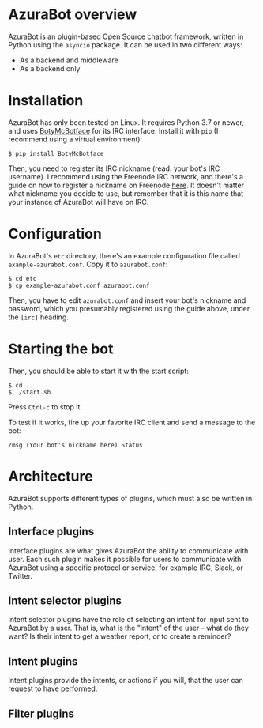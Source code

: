 # AzuraBot overview

AzuraBot is an plugin-based Open Source chatbot framework, written in
Python using the `asyncio` package. It can be used in two different ways:
- As a backend and middleware
- As a backend only

# Installation

AzuraBot has only been tested on Linux. It requires Python 3.7 or
newer, and uses
[BotyMcBotface](https://github.com/Enfors/BotyMcBotface) for its IRC
interface. Install it with `pip` (I recommend using a virtual
environment):

    $ pip install BotyMcBotface

Then, you need to register its IRC nickname (read: your bot's IRC
username). I recommend using the Freenode IRC network, and there's a
guide on how to register a nickname on Freenode
[here](http://www.wikihow.com/Register-a-Nickname-on-Freenode). It
doesn't matter what nickname you decide to use, but remember that it
is this name that your instance of AzuraBot will have on IRC.

# Configuration

In AzuraBot's `etc` directory, there's an example configuration file
called `example-azurabot.conf`. Copy it to `azurabot.conf`:

    $ cd etc
    $ cp example-azurabot.conf azurabot.conf
    
Then, you have to edit `azurabot.conf` and insert your bot's nickname
and password, which you presumably registered using the guide above,
under the `[irc]` heading.

# Starting the bot

Then, you should be able to start it with the start script:

    $ cd ..
    $ ./start.sh

Press `Ctrl-c` to stop it.

To test if it works, fire up your favorite IRC client and send a
message to the bot:

    /msg (Your bot's nickname here) Status

# Architecture

AzuraBot supports different types of plugins, which must also be
written in Python. 

## Interface plugins

Interface plugins are what gives AzuraBot the ability to communicate
with user. Each such plugin makes it possible for users to communicate
with AzuraBot using a specific protocol or service, for example IRC,
Slack, or Twitter.

## Intent selector plugins

Intent selector plugins have the role of selecting an intent for input
sent to AzuraBot by a user. That is, what is the "intent" of the
user - what do they want? Is their intent to get a weather report, or
to create a reminder?

## Intent plugins

Intent plugins provide the intents, or actions if you will, that the
user can request to have performed.

## Filter plugins

